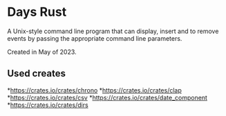 # Days Rust
A Unix-style command line program that can display, insert and to remove events by passing the appropriate command line parameters.

Created in May of 2023.

## Used creates
*https://crates.io/crates/chrono
*https://crates.io/crates/clap
*https://crates.io/crates/csv
*https://crates.io/crates/date_component
*https://crates.io/crates/dirs
